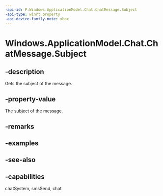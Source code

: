 ```yaml
---
-api-id: P:Windows.ApplicationModel.Chat.ChatMessage.Subject
-api-type: winrt property
-api-device-family-note: xbox
---
```


<!-- Property syntax
public string Subject { get;  set; }
-->

# Windows.ApplicationModel.Chat.ChatMessage.Subject

## -description
Gets the subject of the message.

## -property-value
The subject of the message.

## -remarks

## -examples

## -see-also

## -capabilities
chatSystem, smsSend, chat
